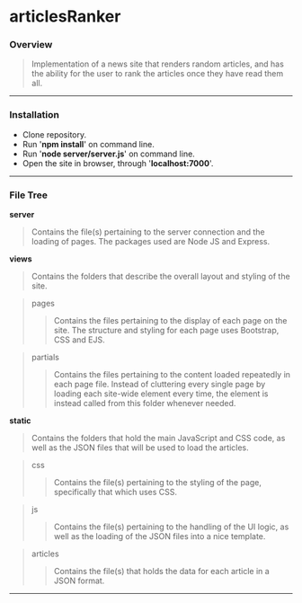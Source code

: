 # articlesRanker

### Overview

> Implementation of a news site that renders random articles, and has the ability for the user to rank the articles once they have read them all.

<hr>

### Installation

  - Clone repository.
  - Run '<b>npm install</b>' on command line.
  - Run '<b>node server/server.js</b>' on command line.
  - Open the site in browser, through '<b>localhost:7000</b>'.

<hr>

### File Tree

<b> server </b>
> Contains the file(s) pertaining to the server connection and the loading of pages. The packages used are Node JS and Express.

<b> views </b>
> Contains the folders that describe the overall layout and styling of the site. 

> pages
>> Contains the files pertaining to the display of each page on the site. The structure and styling for each page uses Bootstrap, CSS and EJS. 

> partials
>> Contains the files pertaining to the content loaded repeatedly in each page file. Instead of cluttering every single page by loading each site-wide element every time, the element is instead called from this folder whenever needed. 


<b> static </b>
> Contains the folders that hold the main JavaScript and CSS code, as well as the JSON files that will be used to load the articles. 

> css
>> Contains the file(s) pertaining to the styling of the page, specifically that which uses CSS. 

> js
>> Contains the file(s) pertaining to the handling of the UI logic, as well as the loading of the JSON files into a nice template.

> articles
>> Contains the file(s) that holds the data for each article in a JSON format.

<hr>
